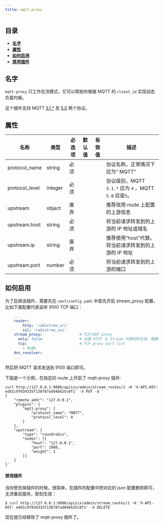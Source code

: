 ```yaml
---
title: mqtt-proxy
---
```


<!--
#
# Licensed to the Apache Software Foundation (ASF) under one or more
# contributor license agreements.  See the NOTICE file distributed with
# this work for additional information regarding copyright ownership.
# The ASF licenses this file to You under the Apache License, Version 2.0
# (the "License"); you may not use this file except in compliance with
# the License.  You may obtain a copy of the License at
#
#     http://www.apache.org/licenses/LICENSE-2.0
#
# Unless required by applicable law or agreed to in writing, software
# distributed under the License is distributed on an "AS IS" BASIS,
# WITHOUT WARRANTIES OR CONDITIONS OF ANY KIND, either express or implied.
# See the License for the specific language governing permissions and
# limitations under the License.
#
-->

## 目录

- [**名字**](#名字)
- [**属性**](#属性)
- [**如何启用**](#如何启用)
- [**禁用插件**](#禁用插件)

## 名字

`mqtt-proxy` 只工作在流模式，它可以帮助你根据 MQTT 的 `client_id` 实现动态负载均衡。

这个插件支持 MQTT [3.1.*](http://docs.oasis-open.org/mqtt/mqtt/v3.1.1/os/mqtt-v3.1.1-os.html) 及 [5.0]( https://docs.oasis-open.org/mqtt/mqtt/v5.0/mqtt-v5.0.html ) 两个协议。

## 属性

| 名称           | 类型    | 必选项 | 默认值 | 有效值 | 描述                                                   |
| -------------- | ------- | ------ | ------ | ------ | ------------------------------------------------------ |
| protocol_name  | string  | 必须   |        |        | 协议名称，正常情况下应为“ MQTT”                        |
| protocol_level | integer | 必须   |        |        | 协议级别，MQTT `3.1.*` 应为 `4` ，MQTT `5.0` 应是`5`。 |
| upstream       | object  | 废弃   |         |       | 推荐改用 route 上配置的上游信息                                            |
| upstream.host  | string  | 必须   |        |        | 将当前请求转发到的上游的 IP 地址或域名                  |
| upstream.ip    | string  | 废弃   |        |        | 推荐使用“host”代替。将当前请求转发到的上游的 IP 地址                       |
| upstream.port  | number  | 必须   |        |        | 将当前请求转发到的上游的端口                           |

## 如何启用

为了启用该插件，需要先在 `conf/config.yaml` 中首先开启 stream_proxy 配置，比如下面配置代表监听 9100 TCP 端口：

```yaml
    ...
    router:
        http: 'radixtree_uri'
        ssl: 'radixtree_sni'
    stream_proxy:                 # TCP/UDP proxy
      only: false                 # 如需 HTTP 与 Stream 代理同时生效，需要增加该键值
      tcp:                        # TCP proxy port list
        - 9100
    dns_resolver:
    ...
```

然后把 MQTT 请求发送到 9100 端口即可。

下面是一个示例，在指定的 route 上开启了 mqtt-proxy 插件:

```shell
curl http://127.0.0.1:9080/apisix/admin/stream_routes/1 -H 'X-API-KEY: edd1c9f034335f136f87ad84b625c8f1' -X PUT -d '
{
    "remote_addr": "127.0.0.1",
    "plugins": {
        "mqtt-proxy": {
            "protocol_name": "MQTT",
            "protocol_level": 4
        }
    },
    "upstream": {
        "type": "roundrobin",
        "nodes": [{
            "host": "127.0.0.1",
            "port": 1980,
            "weight": 1
        }]
    }
}'
```

#### 禁用插件

当你想去掉插件的时候，很简单，在插件的配置中把对应的 json 配置删除即可，无须重启服务，即刻生效：

```shell
$ curl http://127.0.0.1:9080/apisix/admin/stream_routes/1 -H 'X-API-KEY: edd1c9f034335f136f87ad84b625c8f1' -X DELETE
```

现在就已经移除了 mqtt-proxy 插件了。

